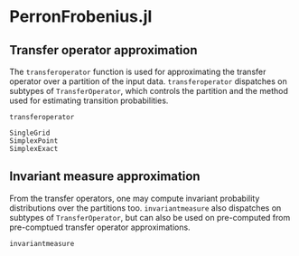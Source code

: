 # PerronFrobenius.jl

## Transfer operator approximation 

The `transferoperator` function is used for approximating the transfer operator 
over a partition of the input data. `transferoperator` dispatches on subtypes of 
`TransferOperator`, which controls the partition and the method used for estimating 
transition probabilities.

```@docs
transferoperator
```

```@docs 
SingleGrid
SimplexPoint
SimplexExact
```

## Invariant measure approximation

From the transfer operators, one may compute invariant probability distributions over the 
partitions too. `invariantmeasure` also dispatches on subtypes of 
`TransferOperator`, but can also be used on pre-computed from pre-comptued transfer operator 
approximations.

```@docs
invariantmeasure
```
